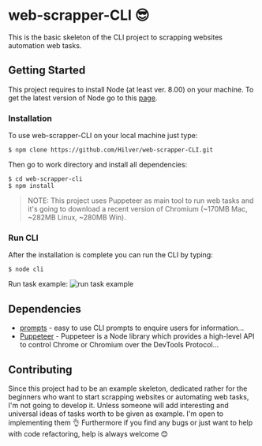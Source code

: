 # web-scrapper-CLI :sunglasses:
This is the basic skeleton of the CLI project to scrapping websites automation web tasks.
## Getting Started
This project requires to install Node (at least ver. 8.00) on your machine. To get the latest version of Node go to this [page](https://nodejs.org/en/).
### Installation
To use web-scrapper-CLI on your local machine just type:
```
$ npm clone https://github.com/Hilver/web-scrapper-CLI.git
```
Then go to work directory and install all dependencies:
```
$ cd web-scrapper-cli
$ npm install
```
> NOTE: This project uses Puppeteer as main tool to run web tasks and it's going to download a recent version of Chromium (~170MB Mac, ~282MB Linux, ~280MB Win).

### Run CLI
After the installation is complete you can run the CLI by typing:
```
$ node cli
```
Run task example:
![run task example](https://github.com/Hilver/web-scrapper-CLI/media/run-task-example.gif)
## Dependencies
+ [prompts](https://www.npmjs.com/package/prompts) - easy to use CLI prompts to enquire users for information...
+ [Puppeteer](https://github.com/GoogleChrome/puppeteer) - Puppeteer is a Node library which provides a high-level API to control Chrome or Chromium over the DevTools Protocol...
## Contributing
Since this project had to be an example skeleton, dedicated rather for the beginners who want to start scrapping websites or automating web tasks, I'm not going to develop it.
Unless someone will add interesting and universal ideas of tasks worth to be given as example. I'm open to implementing them :ok_hand:
Furthermore if you find any bugs or just want to help with code refactoring, help is always welcome :blush:
